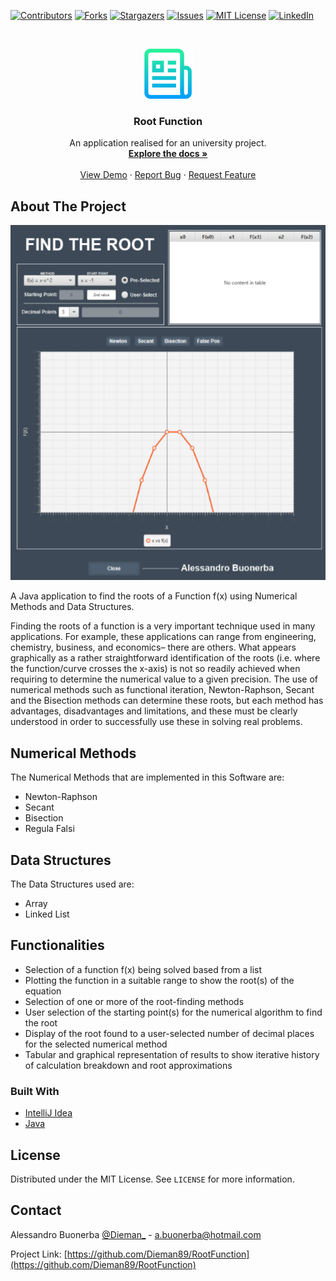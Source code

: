 <!-- PROJECT SHIELDS -->
<!--
*** I'm using markdown "reference style" links for readability.
*** Reference links are enclosed in brackets [ ] instead of parentheses ( ).
*** See the bottom of this document for the declaration of the reference variables
*** for contributors-url, forks-url, etc. This is an optional, concise syntax you may use.
*** https://www.markdownguide.org/basic-syntax/#reference-style-links
-->
[![Contributors][contributors-shield]][contributors-url]
[![Forks][forks-shield]][forks-url]
[![Stargazers][stars-shield]][stars-url]
[![Issues][issues-shield]][issues-url]
[![MIT License][license-shield]][license-url]
[![LinkedIn][linkedin-shield]][linkedin-url]

<!-- PROJECT LOGO -->
<br />
<p align="center">
  <a href="https://github.com/Dieman89/RootFunction">
    <img src="images/logo.png" alt="Logo" width="80" height="80">
  </a>

  <h3 align="center">Root Function</h3>

  <p align="center">
    An application realised for an university project.
    <br />
    <a href="https://github.com/Dieman89/RootFunction"><strong>Explore the docs »</strong></a>
    <br />
    <br />
    <a href="https://github.com/Dieman89/RootFunction">View Demo</a>
    ·
    <a href="https://github.com/Dieman89/RootFunction/issues">Report Bug</a>
    ·
    <a href="https://github.com/Dieman89/RootFunction/issues">Request Feature</a>
  </p>



<!-- ABOUT THE PROJECT -->
## About The Project
<p align="center">
    <img src="images/screenshot.png">
</p>

A Java application to find the roots of a Function f(x) using Numerical Methods and Data Structures.

Finding the roots of a function is a very important technique used in many applications. For example, these applications can range from engineering, chemistry, business, and economics– there are others. What appears graphically as a rather straightforward identification of the roots  (i.e.  where  the  function/curve  crosses  the  x-axis)  is  not  so  readily  achieved  when  requiring to determine the numerical value to a given precision. The use of numerical methods such as functional iteration, Newton-Raphson, Secant and the Bisection   methods   can   determine   these   roots,   but   each   method   has   advantages,   disadvantages and limitations, and these must be clearly understood in order to successfully use these in solving real problems.

## Numerical Methods

The Numerical Methods that are implemented in this Software are:

* Newton-Raphson
* Secant
* Bisection
* Regula Falsi

## Data Structures

The Data Structures used are:

* Array
* Linked List

## Functionalities

* Selection of a function f(x) being solved based from a list
* Plotting the function in a suitable range to show the root(s) of the equation
* Selection of one or more of the root-finding methods
* User selection of the starting point(s) for the numerical algorithm to find the root
* Display of the root found to a user-selected number of decimal places for the selected numerical method
* Tabular and graphical representation of results to show iterative history of calculation breakdown and root approximations

### Built With

* [IntelliJ Idea](https://www.jetbrains.com/idea/)
* [Java](https://www.java.com/)

## License

Distributed under the MIT License. See `LICENSE` for more information.

## Contact

Alessandro Buonerba [@Dieman_](https://twitter.com/Dieman_) - a.buonerba@hotmail.com

Project Link: [https://github.com/Dieman89/RootFunction](https://github.com/Dieman89/RootFunction)

<!-- MARKDOWN LINKS & IMAGES -->
<!-- https://www.markdownguide.org/basic-syntax/#reference-style-links -->
[contributors-shield]: https://img.shields.io/github/contributors/othneildrew/Best-README-Template.svg?style=flat-square
[contributors-url]: https://github.com/Dieman89/RootFunction/graphs/contributors
[forks-shield]: https://img.shields.io/github/forks/othneildrew/Best-README-Template.svg?style=flat-square
[forks-url]: https://github.com/Dieman89/RootFunction/network/members
[stars-shield]: https://img.shields.io/github/stars/othneildrew/Best-README-Template.svg?style=flat-square
[stars-url]: https://github.com/Dieman89/RootFunction/stargazers
[issues-shield]: https://img.shields.io/github/issues/othneildrew/Best-README-Template.svg?style=flat-square
[issues-url]: https://github.com/Dieman89/RootFunction/issues
[license-shield]: https://img.shields.io/github/license/othneildrew/Best-README-Template.svg?style=flat-square
[license-url]: https://github.com/Dieman89/RootFunction/blob/master/LICENSE.txt
[linkedin-shield]: https://img.shields.io/badge/-LinkedIn-black.svg?style=flat-square&logo=linkedin&colorB=555
[linkedin-url]: https://linkedin.com/in/buonerba
[screenshot]: images/screenshot.png